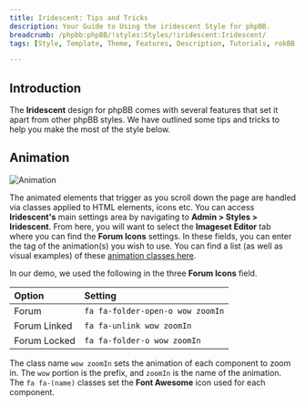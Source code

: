 ```yaml
---
title: Iridescent: Tips and Tricks
description: Your Guide to Using the iridescent Style for phpBB.
breadcrumb: /phpbb:phpBB/!styles:Styles/!iridescent:Iridescent/
tags: [Style, Template, Theme, Features, Description, Tutorials, rokBB 5]

---
```


Introduction
-----

The **Iridescent** design for phpBB comes with several features that set it apart from other phpBB styles. We have outlined some tips and tricks to help you make the most of the style below.

Animation
-----

![Animation](animation.png)

The animated elements that trigger as you scroll down the page are handled via classes applied to HTML elements, icons etc. You can access **Iridescent's** main settings area by navigating to **Admin > Styles > Iridescent**. From here, you will want to select the **Imageset Editor** tab where you can find the **Forum Icons** settings. In these fields, you can enter the tag of the animation(s) you wish to use. You can find a list (as well as visual examples) of these [animation classes here](http://daneden.github.io/animate.css/).

In our demo, we used the following in the three **Forum Icons** field.

| Option       | Setting                          |
| :----------  | :----------                      |
| Forum        | `fa fa-folder-open-o wow zoomIn` |
| Forum Linked | `fa fa-unlink wow zoomIn`        |
| Forum Locked | `fa fa-folder-o wow zoomIn`      |

The class name `wow zoomIn` sets the animation of each component to zoom in. The `wow` portion is the prefix, and `zoomIn` is the name of the animation. The `fa fa-(name)` classes set the **Font Awesome** icon used for each component.

